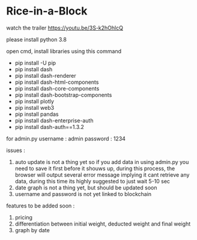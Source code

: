 # Rice-in-a-Block

watch the trailer https://youtu.be/3S-k2hOhlcQ

please install python 3.8

open cmd, install libraries using this command

* pip install -U pip
* pip install dash
* pip install dash-renderer
* pip install dash-html-components
* pip install dash-core-components
* pip install dash-bootstrap-components
* pip install plotly
* pip install web3
* pip install pandas
* pip install dash-enterprise-auth
* pip install dash-auth==1.3.2

for admin.py
username : admin
password : 1234

issues :
1. auto update is not a thing yet so if you add data in using admin.py you need to save it first before it shouws up, during this process, the browser will output several error message implying it cant retrieve any data, during this time its highly suggested to just wait 5-10 sec
2. date graph is not a thing yet, but should be updated soon
3. username and password is not yet linked to blockchain

features to be added soon :
1. pricing
2. differentiation between initial weight, deducted weight and final weight
3. graph by date
